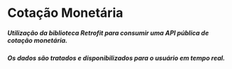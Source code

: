 # Cotação Monetária

##### Utilização da biblioteca Retrofit para consumir uma API pública de cotação monetária.
##### Os dados são tratados e disponibilizados para o usuário em tempo real.
